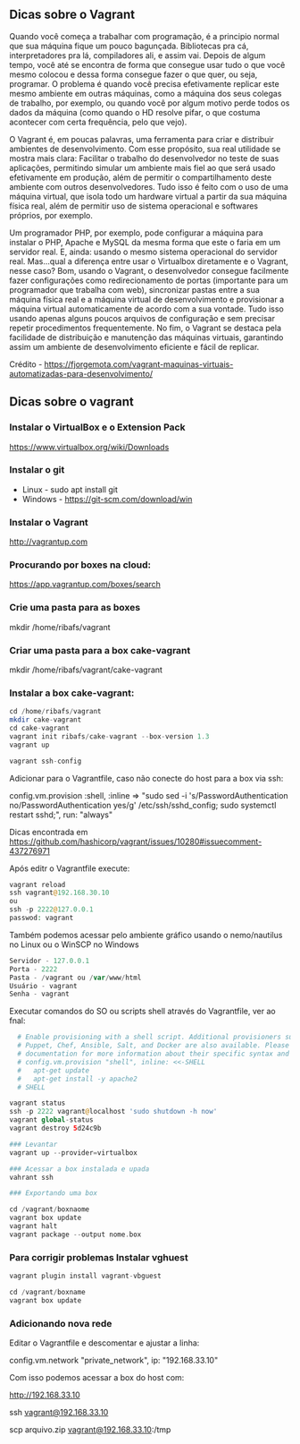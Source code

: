 ## Dicas sobre o Vagrant

Quando você começa a trabalhar com programação, é a principio normal que sua máquina fique um pouco bagunçada. Bibliotecas pra cá, interpretadores pra lá, compiladores ali, e assim vai. Depois de algum tempo, você até se encontra de forma que consegue usar tudo o que você mesmo colocou e dessa forma consegue fazer o que quer, ou seja, programar. O problema é quando você precisa efetivamente replicar este mesmo ambiente em outras máquinas, como a máquina dos seus colegas de trabalho,  por exemplo, ou quando você por algum motivo perde todos os dados da máquina (como quando o HD resolve pifar, o que costuma acontecer com certa frequência, pelo que vejo).

O Vagrant é, em poucas palavras, uma ferramenta para criar e distribuir ambientes de desenvolvimento. Com esse propósito, sua real utilidade se mostra mais clara: Facilitar o trabalho do desenvolvedor no teste de suas aplicações, permitindo simular um ambiente mais fiel ao que será usado efetivamente em produção, além de permitir o compartilhamento deste ambiente com outros desenvolvedores. Tudo isso é feito com o uso de uma máquina virtual, que isola todo um hardware virtual a partir da sua máquina física real, além de permitir uso de sistema operacional e softwares próprios, por exemplo.

Um programador PHP, por exemplo, pode configurar a máquina para instalar o PHP, Apache e MySQL da mesma forma que este o faria em um servidor real. E, ainda: usando o mesmo sistema operacional do servidor real. Mas...qual a diferença entre usar o Virtualbox diretamente e o Vagrant, nesse caso? Bom, usando o Vagrant, o desenvolvedor consegue facilmente fazer configurações como redirecionamento de portas (importante para um programador que trabalha com web), sincronizar pastas entre a sua máquina física real e a máquina virtual de desenvolvimento e provisionar a máquina virtual automaticamente de acordo com a sua vontade. Tudo isso usando apenas alguns poucos arquivos de configuração e sem precisar repetir procedimentos frequentemente. No fim, o Vagrant se destaca pela facilidade de distribuição e manutenção das máquinas virtuais, garantindo assim um ambiente de desenvolvimento eficiente e fácil de replicar.

Crédito - https://fjorgemota.com/vagrant-maquinas-virtuais-automatizadas-para-desenvolvimento/

## Dicas sobre o vagrant

### Instalar o VirtualBox e o Extension Pack
https://www.virtualbox.org/wiki/Downloads

### Instalar o git
- Linux - sudo apt install git
- Windows - https://git-scm.com/download/win

### Instalar o Vagrant
http://vagrantup.com

### Procurando por boxes na cloud:
https://app.vagrantup.com/boxes/search

### Crie uma pasta para as boxes
mkdir /home/ribafs/vagrant

### Criar uma pasta para a box cake-vagrant
mkdir /home/ribafs/vagrant/cake-vagrant

### Instalar a box cake-vagrant:
```php
cd /home/ribafs/vagrant
mkdir cake-vagrant
cd cake-vagrant
vagrant init ribafs/cake-vagrant --box-version 1.3
vagrant up

vagrant ssh-config
```
Adicionar para o Vagrantfile, caso não conecte do host para a box via ssh:

config.vm.provision :shell, :inline => "sudo sed -i 's/PasswordAuthentication no/PasswordAuthentication yes/g' /etc/ssh/sshd_config; sudo systemctl restart sshd;", run: "always"

Dicas encontrada em https://github.com/hashicorp/vagrant/issues/10280#issuecomment-437276971

Após editr o Vagrantfile execute:
```php
vagrant reload
ssh vagrant@192.168.30.10
ou
ssh -p 2222@127.0.0.1
passwod: vagrant
```
Também podemos acessar pelo ambiente gráfico usando o nemo/nautilus no Linux ou o WinSCP no Windows
```php
Servidor - 127.0.0.1
Porta - 2222
Pasta - /vagrant ou /var/www/html
Usuário - vagrant
Senha - vagrant
```
Executar comandos do SO ou scripts shell através do Vagrantfile, ver ao fnal:
```php
  # Enable provisioning with a shell script. Additional provisioners such as
  # Puppet, Chef, Ansible, Salt, and Docker are also available. Please see the
  # documentation for more information about their specific syntax and use.
  # config.vm.provision "shell", inline: <<-SHELL
  #   apt-get update
  #   apt-get install -y apache2
  # SHELL

vagrant status
ssh -p 2222 vagrant@localhost 'sudo shutdown -h now'
vagrant global-status
vagrant destroy 5d24c9b

### Levantar
vagrant up --provider=virtualbox

### Acessar a box instalada e upada
vahrant ssh

### Exportando uma box

cd /vagrant/boxnaome
vagrant box update
vagrant halt
vagrant package --output nome.box
```
### Para corrigir problemas Instalar vghuest
```php
vagrant plugin install vagrant-vbguest

cd /vagrant/boxname
vagrant box update
```
### Adicionando nova rede

Editar o Vagrantfile e descomentar e ajustar a linha:

  config.vm.network "private_network", ip: "192.168.33.10"

Com isso podemos acessar a box do host com:

http://192.168.33.10

ssh vagrant@192.168.33.10

scp arquivo.zip vagrant@192.168.33.10:/tmp



